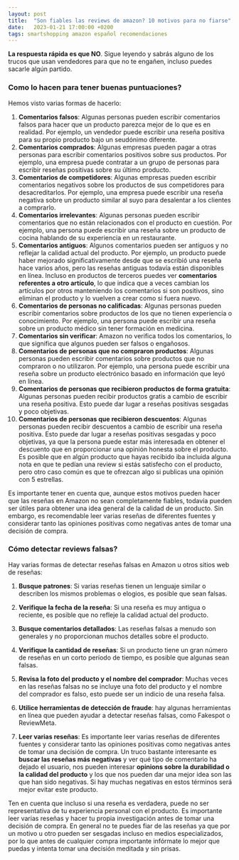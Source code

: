 ```yaml
---
layout: post
title:  "Son fiables las reviews de amazon? 10 motivos para no fiarse"
date:   2023-01-21 17:00:00 +0200
tags: smartshopping amazon español recomendaciones
---
```


**La respuesta rápida es que NO**. Sigue leyendo y sabrás alguno de los trucos que usan vendedores para que no te engañen, incluso puedes sacarle algún partido.

### Como lo hacen para tener buenas puntuaciones?

Hemos visto varias formas de hacerlo:

1. **Comentarios falsos**: Algunas personas pueden escribir comentarios falsos para hacer que un producto parezca mejor de lo que es en realidad. Por ejemplo, un vendedor puede escribir una reseña positiva para su propio producto bajo un seudónimo diferente.
2. **Comentarios comprados**: Algunas empresas pueden pagar a otras personas para escribir comentarios positivos sobre sus productos. Por ejemplo, una empresa puede contratar a un grupo de personas para escribir reseñas positivas sobre su último producto.
3. **Comentarios de competidores**: Algunas empresas pueden escribir comentarios negativos sobre los productos de sus competidores para desacreditarlos. Por ejemplo, una empresa puede escribir una reseña negativa sobre un producto similar al suyo para desalentar a los clientes a comprarlo.
4. **Comentarios irrelevantes**: Algunas personas pueden escribir comentarios que no están relacionados con el producto en cuestión. Por ejemplo, una persona puede escribir una reseña sobre un producto de cocina hablando de su experiencia en un restaurante.
5. **Comentarios antiguos**: Algunos comentarios pueden ser antiguos y no reflejar la calidad actual del producto. Por ejemplo, un producto puede haber mejorado significativamente desde que se escribió una reseña hace varios años, pero las reseñas antiguas todavía están disponibles en línea. Incluso en productos de terceros puedes ver **comentarios referentes a otro artículo**, lo que indica que a veces cambian los artículos por otros manteniendo los comentarios si son positivos, sino eliminan el producto y lo vuelven a crear como si fuera nuevo.
6. **Comentarios de personas no calificadas**: Algunas personas pueden escribir comentarios sobre productos de los que no tienen experiencia o conocimiento. Por ejemplo, una persona puede escribir una reseña sobre un producto médico sin tener formación en medicina.
7. **Comentarios sin verificar**: Amazon no verifica todos los comentarios, lo que significa que algunos pueden ser falsos o engañosos.
8. **Comentarios de personas que no compraron productos**: Algunas personas pueden escribir comentarios sobre productos que no compraron o no utilizaron. Por ejemplo, una persona puede escribir una reseña sobre un producto electrónico basado en información que leyó en línea.
9. **Comentarios de personas que recibieron productos de forma gratuita**: Algunas personas pueden recibir productos gratis a cambio de escribir una reseña positiva. Esto puede dar lugar a reseñas positivas sesgadas y poco objetivas.
10. **Comentarios de personas que recibieron descuentos**: Algunas personas pueden recibir descuentos a cambio de escribir una reseña positiva. Esto puede dar lugar a reseñas positivas sesgadas y poco objetivas, ya que la persona puede estar más interesada en obtener el descuento que en proporcionar una opinión honesta sobre el producto. Es posible que en algún producto que hayas recibido iba incluida alguna nota en que te pedían una review si estás satisfecho con el producto, pero otro caso común es que te ofrezcan algo si publicas una opinión con 5 estrellas.

Es importante tener en cuenta que, aunque estos motivos pueden hacer que las reseñas en Amazon no sean completamente fiables, todavía pueden ser útiles para obtener una idea general de la calidad de un producto. Sin embargo, es recomendable leer varias reseñas de diferentes fuentes y considerar tanto las opiniones positivas como negativas antes de tomar una decisión de compra.

### Cómo detectar reviews falsas?

Hay varias formas de detectar reseñas falsas en Amazon u otros sitios web de reseñas:

1. **Busque patrones**: Si varias reseñas tienen un lenguaje similar o describen los mismos problemas o elogios, es posible que sean falsas.

2. **Verifique la fecha de la reseña**: Si una reseña es muy antigua o reciente, es posible que no refleje la calidad actual del producto.

3. **Busque comentarios detallados**: Las reseñas falsas a menudo son generales y no proporcionan muchos detalles sobre el producto.

4. **Verifique la cantidad de reseñas**: Si un producto tiene un gran número de reseñas en un corto período de tiempo, es posible que algunas sean falsas.

5. **Revisa la foto del producto y el nombre del comprador**: Muchas veces en las reseñas falsas no se incluye una foto del producto y el nombre del comprador es falso, esto puede ser un indicio de una reseña falsa.

6. **Utilice herramientas de detección de fraude**: hay algunas herramientas en línea que pueden ayudar a detectar reseñas falsas, como Fakespot o ReviewMeta.

7. **Leer varias reseñas**: Es importante leer varias reseñas de diferentes fuentes y considerar tanto las opiniones positivas como negativas antes de tomar una decisión de compra. Un truco bastante interesante es **buscar las reseñas más negativas** y ver qué tipo de comentario ha dejado el usuario, nos pueden interesar **opinions sobre la durabilidad o la calidad del producto** y los que nos pueden dar una mejor idea son las que han sido negativas. Si hay muchas negativas en estos términos será mejor evitar este producto.

Ten en cuenta que incluso si una reseña es verdadera, puede no ser representativa de tu experiencia personal con el producto. Es importante leer varias reseñas y hacer tu propia investigación antes de tomar una decisión de compra. En general no te puedes fiar de las reseñas ya que por un motivo u otro pueden ser sesgadas incluso en medios especializados, por lo que antes de cualquier compra importante infórmate lo mejor que puedas y intenta tomar una decisión meditada y sin prisas.
